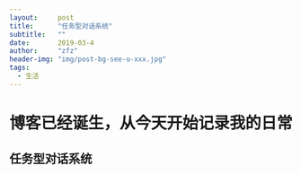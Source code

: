 ```yaml
---
layout:     post
title:      "任务型对话系统"
subtitle:   ""
date:       2019-03-4
author:     "zfz"
header-img: "img/post-bg-see-u-xxx.jpg"
tags:
  - 生活
---
```


# 博客已经诞生，从今天开始记录我的日常

## 任务型对话系统






